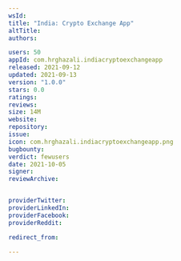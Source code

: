 ```yaml
---
wsId: 
title: "India: Crypto Exchange App"
altTitle: 
authors:

users: 50
appId: com.hrghazali.indiacryptoexchangeapp
released: 2021-09-12
updated: 2021-09-13
version: "1.0.0"
stars: 0.0
ratings: 
reviews: 
size: 14M
website: 
repository: 
issue: 
icon: com.hrghazali.indiacryptoexchangeapp.png
bugbounty: 
verdict: fewusers
date: 2021-10-05
signer: 
reviewArchive:


providerTwitter: 
providerLinkedIn: 
providerFacebook: 
providerReddit: 

redirect_from:

---
```



